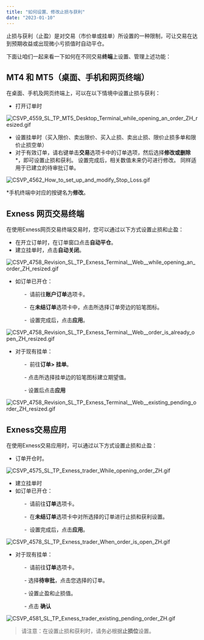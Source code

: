 ```yaml
---
title: "如何设置、修改止损与获利"
date: "2023-01-10"
---
```


止损与获利（止盈）是对交易（市价单或挂单）所设置的一种限制，可让交易在达到预期收益或出现微小亏损值时自动平仓。

下面让咱们一起来看一下如何在不同交易**终端**上设置、管理上述功能：

## MT4 和 MT5（桌面、手机和网页终端）

在桌面、手机及网页终端上，可以在以下情境中设置止损与获利：

- 打开订单时

![CSVP_4559_SL_TP_MT5_Desktop_Terminal_while_opening_an_order_ZH_resized.gif](https://cdn.jsdelivr.net/gh/jarlin8/OSS@main/exhelp/CSVP_4559_SL_TP_MT5_Desktop_Terminal_while_opening_an_order_ZH_resized.gif)

- 设置挂单时（买入限价、卖出限价、买入止损、卖出止损、限价止损多单和限价止损空单）
- 对于有效订单，请右键单击**交易**选项卡中的订单选项，然后选择**修改或删除***，即可设置止损和获利。 设置完成后，相关数值未来仍可进行修改。 同样适用于已建立的待审批订单。

![CSVP_4562_How_to_set_up_and_modify_Stop_Loss.gif](https://cdn.jsdelivr.net/gh/jarlin8/OSS@main/exhelp/CSVP_4562_How_to_set_up_and_modify_Stop_Loss.gif)

*手机终端中对应的按键名为**修改**。

## Exness 网页交易终端

在使用Exness网页交易终端交易时，您可以通过以下方式设置止损和止盈：

- 在开立订单时，在订单窗口点击**自动平仓**。
- 建立挂单时，点击**自动关闭**。

![CSVP_4758_Revision_SL_TP_Exness_Terminal__Web__while_opening_an_order_ZH_resized.gif](https://cdn.jsdelivr.net/gh/jarlin8/OSS@main/exhelp/CSVP_4758_Revision_SL_TP_Exness_Terminal__Web__while_opening_an_order_ZH_resized.gif)

- 如订单已开仓：

            -  请前往**账户订单**选项卡。

            -  在**未结订单**选项卡中，点击所选择订单旁边的铅笔图标。

            -  设置完成后，点击**应用**。

![CSVP_4758_Revision_SL_TP_Exness_Terminal__Web__order_is_already_open_ZH_resized.gif](https://cdn.jsdelivr.net/gh/jarlin8/OSS@main/exhelp/CSVP_4758_Revision_SL_TP_Exness_Terminal__Web__order_is_already_open_ZH_resized.gif)

- 对于现有挂单：

            -  前往**订单> 挂单**。

            - 点击所选择挂单边的铅笔图标建立期望值。

            - 设置后点击**应用**

![CSVP_4758_Revision_SL_TP_Exness_Terminal__Web__existing_pending_order_ZH_resized.gif](https://cdn.jsdelivr.net/gh/jarlin8/OSS@main/exhelp/CSVP_4758_Revision_SL_TP_Exness_Terminal__Web__existing_pending_order_ZH_resized.gif)

## Exness交易应用

在使用Exness交易应用时，可以通过以下方式设置止损和止盈：

- 订单开仓时。

![CSVP_4575_SL_TP_Exness_trader_While_opening_order_ZH.gif](https://cdn.jsdelivr.net/gh/jarlin8/OSS@main/exhelp/CSVP_4575_SL_TP_Exness_trader_While_opening_order_ZH.gif)

- 建立挂单时
- 如订单已开仓：

            -  请前往**订单**选项卡。

            -  在**未结订单**选项卡中对所选择的订单进行止损和获利设置。

            -  设置完成后，点击**应用**。

![CSVP_4578_SL_TP_Exness_trader_When_order_is_open_ZH.gif](https://cdn.jsdelivr.net/gh/jarlin8/OSS@main/exhelp/CSVP_4578_SL_TP_Exness_trader_When_order_is_open_ZH.gif)

- 对于现有挂单：

            -  请前往**订单**选项卡。

            - 选择**待审批**，点击您选择的订单。

            - 设置止盈和止损值。

            - 点击 **确认**

![CSVP_4581_SL_TP_Exness_trader_existing_pending_order_ZH.gif](https://cdn.jsdelivr.net/gh/jarlin8/OSS@main/exhelp/CSVP_4581_SL_TP_Exness_trader_existing_pending_order_ZH.gif)

> 请注意：在设置止损和获利时，请务必根据**止损位**设置。
